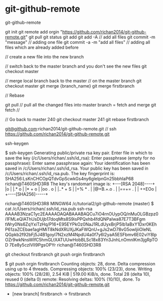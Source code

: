 # git-github-remote
git-github-remote

git init
git remote add orgin "https://github.com/richan2014/git-github-remote.git"
git pull
git status
git add
git add -A // add all files
git commit -m "message"          // adding one file
git commit -a -m "add all files" // adding all files which are already added before

// create a new file into the new branch

// switch back to the master branch and you don't see the new files
git checkout master

// merge local branch back to the master
// on the master branch
git checkout master
git merge {branch_name} 
git merge firstbranch

// Rebase

git pull // pull all the changed files into master branch = fetch and merge
git fetch // 

// Go back to master
240  git checkout master
241  git rebase firstbranch

git@github.com:richan2014/git-github-remote.git  // ssh
https://github.com/richan2014/git-github-remote.git

ssh-keygen

$ ssh-keygen
Generating public/private rsa key pair.
Enter file in which to save the key (/c/Users/richan/.ssh/id_rsa):
Enter passphrase (empty for no passphrase):
Enter same passphrase again:
Your identification has been saved in /c/Users/richan/.ssh/id_rsa.
Your public key has been saved in /c/Users/richan/.ssh/id_rsa.pub.
The key fingerprint is:
SHA256:LsKnCHCOpQTdvGpScwkGs4ny6gleIpnGn25bbhIaP68 richan@T460SHD3R8
The key's randomart image is:
+---[RSA 2048]----+
|o                |
|.* o             |
|* + o            |
|oo . o           |
|..* +   S        |
|+% *   .         |
|@+B.+.o .        |
|*==*+= .         |
| ++EOo           |
+----[SHA256]-----+

richan@T460SHD3R8 MINGW64 /c/tutorial2/git-github-remote (master)
$ cat /c/Users/richan/.ssh/id_rsa.pub
ssh-rsa AAAAB3NzaC1yc2EAAAADAQABAAABAQCu7iO4rnOUypOQ/nMuOLGBzpz0i1FMLeQIAThUsDUjb17doqMts8S9isPPQxhb4fdQNPaIwa87E7T3BFgm
tWry0Ns6ZqYxiTzHq/P16+E95EYPkOz0NaJ1RLdUyxBrjP5Ib1aBxY1Dxr0KEhP61zaZCEbae1agHMiT8kNdXRUXjJKaFWQnU+gJs2wD78vG5owljiiOleNL
QGpkb2f92bFj5J4B1goyl7N2xzM4NpdU4a0f7y6l2yaA5ESFbmv6E02viY8lpOZr9wkNnsWIfC5hmGLtXATUUwHobBLSc18x83Yn3JnhLnOmnlKm3jgRpTOD
7Ee8y5czIVlI9PgsOPYr richan@T460SHD3R8


git checkout firstbranch
git push orgin firstbranch

$ git push orgin firstbranch
Counting objects: 28, done.
Delta compression using up to 4 threads.
Compressing objects: 100% (23/23), done.
Writing objects: 100% (28/28), 2.54 KiB | 519.00 KiB/s, done.
Total 28 (delta 10), reused 0 (delta 0)
remote: Resolving deltas: 100% (10/10), done.
To https://github.com/richan2014/git-github-remote.git
 * [new branch]      firstbranch -> firstbranch







